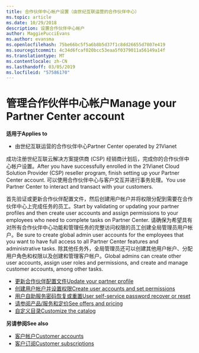 ```yaml
---
title: 合作伙伴中心帐户设置（由世纪互联运营的合作伙伴中心）
ms.topic: article
ms.date: 10/29/2018
description: 设置合作伙伴中心帐户
author: MaggiePucciEvans
ms.author: evansma
ms.openlocfilehash: 75be66bc5f5a6b8b5d37f1c8dd26655d7807e419
ms.sourcegitcommit: 4c34d6fcaf020bcc53eaa5f0379011a56149a14f
ms.translationtype: MT
ms.contentlocale: zh-CN
ms.lasthandoff: 03/05/2019
ms.locfileid: "57586170"
---
```

# <a name="manage-your-partner-center-account"></a><span data-ttu-id="bef62-103">管理合作伙伴中心帐户</span><span class="sxs-lookup"><span data-stu-id="bef62-103">Manage your Partner Center account</span></span> 


<span data-ttu-id="bef62-104">**适用于**</span><span class="sxs-lookup"><span data-stu-id="bef62-104">**Applies to**</span></span>

-   <span data-ttu-id="bef62-105">由世纪互联运营的合作伙伴中心</span><span class="sxs-lookup"><span data-stu-id="bef62-105">Partner Center operated by 21Vianet</span></span>


<span data-ttu-id="bef62-106">成功注册世纪互联云解决方案提供商 (CSP) 经销商计划后，完成你的合作伙伴中心帐户设置。</span><span class="sxs-lookup"><span data-stu-id="bef62-106">After you have successfully enrolled in the 21Vianet Cloud Solution Provider (CSP) reseller program, finish setting up your Partner Center account.</span></span> <span data-ttu-id="bef62-107">可以使用合作伙伴中心与客户交互并进行事务处理。</span><span class="sxs-lookup"><span data-stu-id="bef62-107">You use Partner Center to interact and transact with your customers.</span></span> 

<span data-ttu-id="bef62-108">首先验证或更新合作伙伴配置文件，然后创建用户帐户并将权限分配到需要在合作伙伴中心上完成任务的员工。</span><span class="sxs-lookup"><span data-stu-id="bef62-108">Start by validating or updating your partner profiles and then create user accounts and assign permissions to your employees who need to complete tasks on Partner Center.</span></span> <span data-ttu-id="bef62-109">请确保为希望具有对所有合作伙伴中心功能和管理任务的完整访问权限的员工创建全局管理员用户帐户。</span><span class="sxs-lookup"><span data-stu-id="bef62-109">Be sure to create global admin user accounts for the employees that you want to have full access to all Partner Center features and administrative tasks.</span></span> <span data-ttu-id="bef62-110">除其他任务外，全局管理员还可以创建其他用户帐户、分配用户角色和权限以及创建和管理客户帐户。</span><span class="sxs-lookup"><span data-stu-id="bef62-110">Global admins can create other user accounts, assign user roles and permissions, and create and manage customer accounts, among other tasks.</span></span>    

-   [<span data-ttu-id="bef62-111">更新合作伙伴配置文件</span><span class="sxs-lookup"><span data-stu-id="bef62-111">Update your partner profile</span></span>](update-your-partner-profile.md)
-   [<span data-ttu-id="bef62-112">创建用户帐户并设置权限</span><span class="sxs-lookup"><span data-stu-id="bef62-112">Create user accounts and set permissions</span></span>](create-user-accounts-and-set-permissions.md)
-   [<span data-ttu-id="bef62-113">用户自助服务密码恢复或重置</span><span class="sxs-lookup"><span data-stu-id="bef62-113">User self-service password recover or reset</span></span>](reset-a-user-password.md)
-   [<span data-ttu-id="bef62-114">请参阅产品/服务和定价</span><span class="sxs-lookup"><span data-stu-id="bef62-114">See offers and pricing</span></span>](see-offers-and-pricing.md)
-   [<span data-ttu-id="bef62-115">自定义目录</span><span class="sxs-lookup"><span data-stu-id="bef62-115">Customize the catalog</span></span>](customize-the-catalog.md)

<span data-ttu-id="bef62-116">**另请参阅**</span><span class="sxs-lookup"><span data-stu-id="bef62-116">**See also**</span></span>

-   [<span data-ttu-id="bef62-117">客户帐户</span><span class="sxs-lookup"><span data-stu-id="bef62-117">Customer accounts</span></span>](customer-accounts.md)
-   [<span data-ttu-id="bef62-118">客户订阅</span><span class="sxs-lookup"><span data-stu-id="bef62-118">Customer subscriptions</span></span>](customer-subscriptions.md) 

 




